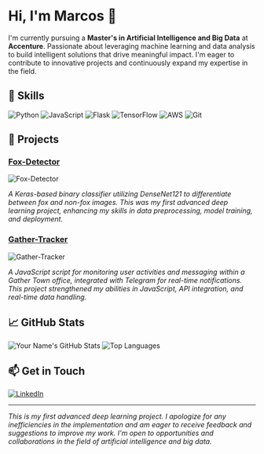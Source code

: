 # Hi, I'm Marcos 👋

I'm currently pursuing a **Master's in Artificial Intelligence and Big Data** at **Accenture**. Passionate about leveraging machine learning and data analysis to build intelligent solutions that drive meaningful impact. I'm eager to contribute to innovative projects and continuously expand my expertise in the field.

## 🔧 Skills

![Python](https://img.shields.io/badge/Python-3776AB?logo=python&logoColor=white)
![JavaScript](https://img.shields.io/badge/JavaScript-F7DF1E?logo=javascript&logoColor=black)
![Flask](https://img.shields.io/badge/Flask-000000?logo=flask&logoColor=white)
![TensorFlow](https://img.shields.io/badge/TensorFlow-FF6F00?logo=tensorflow&logoColor=white)
![AWS](https://img.shields.io/badge/AWS-232F3E?logo=amazonaws&logoColor=white)
![Git](https://img.shields.io/badge/Git-F05032?logo=git&logoColor=white)

## 🚀 Projects

### [Fox-Detector](https://github.com/yourusername/Fox-Detector)
![Fox-Detector](https://github-readme-stats.vercel.app/api/pin/?username=warc0s&repo=Fox-Detector)

*A Keras-based binary classifier utilizing DenseNet121 to differentiate between fox and non-fox images. This was my first advanced deep learning project, enhancing my skills in data preprocessing, model training, and deployment.*

### [Gather-Tracker](https://github.com/Warc0s/Gather-Tracker)
![Gather-Tracker](https://github-readme-stats.vercel.app/api/pin/?username=warc0s&repo=Gather-Tracker)

*A JavaScript script for monitoring user activities and messaging within a Gather Town office, integrated with Telegram for real-time notifications. This project strengthened my abilities in JavaScript, API integration, and real-time data handling.*

## 📈 GitHub Stats

![Your Name's GitHub Stats](https://github-readme-stats.vercel.app/api?username=warc0s&show_icons=true&theme=radical)
![Top Languages](https://github-readme-stats.vercel.app/api/top-langs/?username=warc0s&layout=compact&theme=radical)

## 📫 Get in Touch

[![LinkedIn](https://img.shields.io/badge/LinkedIn-0077B5?logo=linkedin&logoColor=white)](https://www.linkedin.com/in/yourlinkedin/)

---

*This is my first advanced deep learning project. I apologize for any inefficiencies in the implementation and am eager to receive feedback and suggestions to improve my work. I'm open to opportunities and collaborations in the field of artificial intelligence and big data.*
